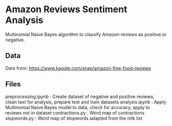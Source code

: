 # Amazon Reviews Sentiment Analysis
Multinomial Naive Bayes algorithm to classify Amazon reviews as positive or negative.

## Data
Data from: https://www.kaggle.com/snap/amazon-fine-food-reviews

## Files
preprocessing.ipynb : Create dataset of negative and positive reviews, clean text for analysis, prepare test and train datasets
analysis.ipynb : Apply Multinomial Naive Bayes model to data, check for accuracy, apply to reviews not in dataset
contractions.py : Word map of contractions
stopwords.py : Word map of stopwords adapted from the nltk list
